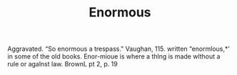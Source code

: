 ---
title: Enormous
letter: E
permalink: "/definitions/bld-enormous.html"
body: Aggravated. “So enormous a trespass." Vaughan, 115. written “enormlous,*’ in
  some of the old books. Enor-mioue is where a thlng is made wlthout a rule or agalnst
  law. BrownL pt 2, p. 19
published_at: '2018-07-07'
source: Black's Law Dictionary 2nd Ed (1910)
layout: post
---